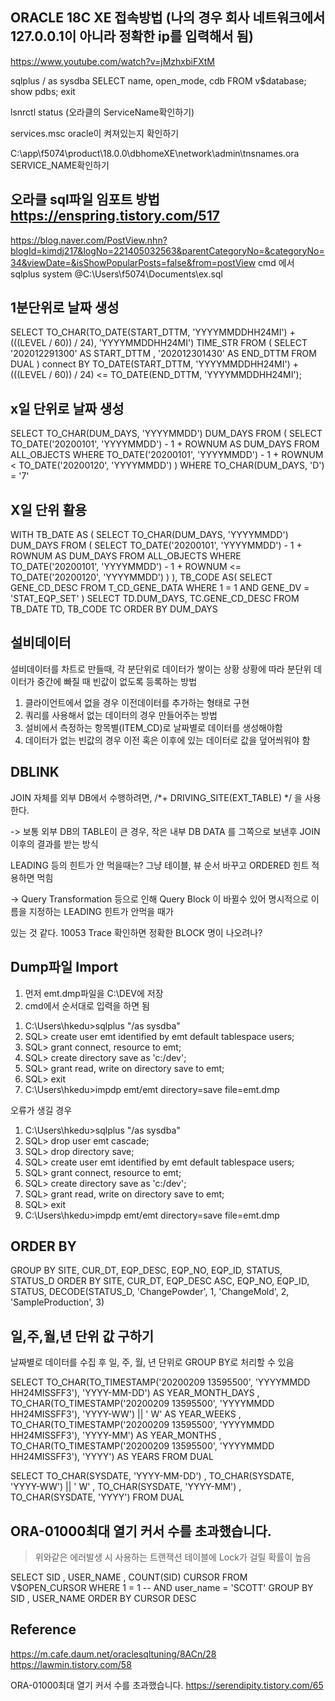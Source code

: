 ## ORACLE 18C XE 접속방법 (나의 경우 회사 네트워크에서 127.0.0.1이 아니라 정확한 ip를 입력해서 됨)
https://www.youtube.com/watch?v=jMzhxbiFXtM
 
sqlplus / as sysdba
SELECT name, open_mode, cdb FROM v$database;
show pdbs;
exit

lsnrctl status (오라클의 ServiceName확인하기)

services.msc oracle이 켜져있는지 확인하기

C:\app\f5074\product\18.0.0\dbhomeXE\network\admin\tnsnames.ora  SERVICE_NAME확인하기 



## 오라클 sql파일 임포트 방법  https://enspring.tistory.com/517
https://blog.naver.com/PostView.nhn?blogId=kimdj217&logNo=221405032563&parentCategoryNo=&categoryNo=34&viewDate=&isShowPopularPosts=false&from=postView
cmd 에서 sqlplus system
@C:\Users\f5074\Documents\ex.sql


## 1분단위로 날짜 생성

SELECT TO_CHAR(TO_DATE(START_DTTM, 'YYYYMMDDHH24MI') + (((LEVEL / 60)) / 24), 'YYYYMMDDHH24MI') TIME_STR
FROM (
	SELECT '202012291300' AS START_DTTM
		, '202012301430' AS END_DTTM
	FROM DUAL
	) connect BY TO_DATE(START_DTTM, 'YYYYMMDDHH24MI') + (((LEVEL / 60)) / 24) <= TO_DATE(END_DTTM, 'YYYYMMDDHH24MI');


## x일 단위로 날짜 생성

SELECT TO_CHAR(DUM_DAYS, 'YYYYMMDD') DUM_DAYS
FROM (
    SELECT TO_DATE('20200101', 'YYYYMMDD') - 1 + ROWNUM AS DUM_DAYS
    FROM ALL_OBJECTS
    WHERE TO_DATE('20200101', 'YYYYMMDD') - 1 + ROWNUM < TO_DATE('20200120', 'YYYYMMDD')
    )
 WHERE TO_CHAR(DUM_DAYS, 'D') = '7'


## X일 단위 활용

WITH TB_DATE AS (
	SELECT TO_CHAR(DUM_DAYS, 'YYYYMMDD') DUM_DAYS
	FROM (
	    SELECT TO_DATE('20200101', 'YYYYMMDD') - 1 + ROWNUM AS DUM_DAYS
	    FROM ALL_OBJECTS
	    WHERE TO_DATE('20200101', 'YYYYMMDD') - 1 + ROWNUM <= TO_DATE('20200120', 'YYYYMMDD')
	    )
), TB_CODE AS(
		SELECT GENE_CD_DESC
		FROM T_CD_GENE_DATA
		WHERE 1 = 1
		  AND GENE_DV = 'STAT_EQP_SET'
)
SELECT TD.DUM_DAYS, TC.GENE_CD_DESC
  FROM TB_DATE TD, TB_CODE TC
ORDER BY DUM_DAYS  


## 설비데이터
설비데이터를 차트로 만들때, 각 분단위로 데이터가 쌓이는 상황
상황에 따라 분단위 데이터가 중간에 빠질 때 빈값이 없도록 등록하는 방법
1. 클라이언트에서 없을 경우 이전데이터를 추가하는 형태로 구현
2. 쿼리를 사용해서 없는 데이터의 경우 만들어주는 방법
3. 설비에서 측정하는 항목별(ITEM_CD)로 날짜별로 데이터를 생성해야함
4. 데이터가 없는 빈값의 경우 이전 혹은 이후에 있는 데이터로 값을 덮어씌워야 함
   
## DBLINK

JOIN 자체를 외부 DB에서 수행하려면, /*+ DRIVING_SITE(EXT_TABLE) */ 을 사용한다.

-> 보통 외부 DB의 TABLE이 큰 경우, 작은 내부 DB DATA 를 그쪽으로 보낸후 JOIN 이후의 결과를 받는 방식

LEADING 등의 힌트가 안 먹을때는? 그냥 테이블, 뷰 순서 바꾸고 ORDERED 힌트 적용하면 먹힘

-> Query Transformation 등으로 인해 Query Block 이 바뀔수 있어 명시적으로 이름을 지정하는 LEADING 힌트가 안먹을 때가

있는 것 같다. 10053 Trace 확인하면 정확한 BLOCK 명이 나오려나?


## Dump파일 Import
1. 먼저 emt.dmp파일을 C:\DEV에 저장
2. cmd에서 순서대로 입력을 하면 됨

1) C:\Users\hkedu>sqlplus "/as sysdba"
2) SQL> create user emt identified by emt default tablespace users;
3) SQL> grant connect, resource to emt;
4) SQL> create directory save as 'c:/dev';
5) SQL> grant read, write on directory save to emt;
6) SQL> exit
7) C:\Users\hkedu>impdp emt/emt directory=save file=emt.dmp


오류가 생길 경우

1) C:\Users\hkedu>sqlplus "/as sysdba"
2) SQL> drop user emt cascade;
3) SQL> drop directory save;
4) SQL> create user emt identified by emt default tablespace users;
5) SQL> grant connect, resource to emt;
6) SQL> create directory save as 'c:/dev';
7) SQL> grant read, write on directory save to emt;
8) SQL> exit
9) C:\Users\hkedu>impdp emt/emt directory=save file=emt.dmp

## ORDER BY
GROUP BY SITE, CUR_DT, EQP_DESC, EQP_NO, EQP_ID, STATUS, STATUS_D
ORDER BY SITE, CUR_DT, EQP_DESC ASC, EQP_NO, EQP_ID, STATUS, DECODE(STATUS_D, 'ChangePowder', 1, 'ChangeMold', 2, 'SampleProduction', 3)


## 일,주,월,년 단위 값 구하기
날짜별로 데이터를 수집 후 일, 주, 월, 년 단위로 GROUP BY로 처리할 수 있음

SELECT TO_CHAR(TO_TIMESTAMP('20200209 13595500', 'YYYYMMDD HH24MISSFF3'), 'YYYY-MM-DD') AS YEAR_MONTH_DAYS
	, TO_CHAR(TO_TIMESTAMP('20200209 13595500', 'YYYYMMDD HH24MISSFF3'), 'YYYY-WW') || ' W' AS YEAR_WEEKS
	, TO_CHAR(TO_TIMESTAMP('20200209 13595500', 'YYYYMMDD HH24MISSFF3'), 'YYYY-MM') AS YEAR_MONTHS
	, TO_CHAR(TO_TIMESTAMP('20200209 13595500', 'YYYYMMDD HH24MISSFF3'), 'YYYY') AS YEARS
FROM DUAL



SELECT TO_CHAR(SYSDATE, 'YYYY-MM-DD')
	 , TO_CHAR(SYSDATE, 'YYYY-WW') || ' W'
	 , TO_CHAR(SYSDATE, 'YYYY-MM')
	 , TO_CHAR(SYSDATE, 'YYYY')
  FROM DUAL


## ORA-01000최대 열기 커서 수를 초과했습니다.

> 위와같은 에러발생 시 사용하는 트랜잭션 테이블에 Lock가 걸릴 확률이 높음

SELECT SID
	, USER_NAME
	, COUNT(SID) CURSOR
FROM V$OPEN_CURSOR
WHERE 1 = 1
--  AND user_name = 'SCOTT'
GROUP BY SID
	, USER_NAME
ORDER BY CURSOR DESC



## Reference
https://m.cafe.daum.net/oraclesqltuning/8ACn/28
https://lawmin.tistory.com/58

ORA-01000최대 열기 커서 수를 초과했습니다.
https://serendipity.tistory.com/65


